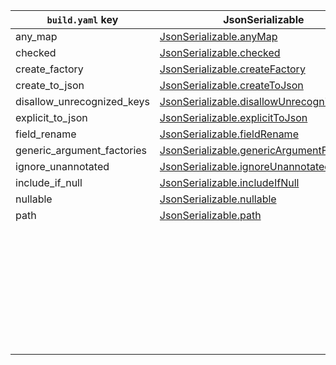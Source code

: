 | `build.yaml` key           | JsonSerializable                            | JsonKey                     |
| -------------------------- | ------------------------------------------- | --------------------------- |
| any_map                    | [JsonSerializable.anyMap]                   |                             |
| checked                    | [JsonSerializable.checked]                  |                             |
| create_factory             | [JsonSerializable.createFactory]            |                             |
| create_to_json             | [JsonSerializable.createToJson]             |                             |
| disallow_unrecognized_keys | [JsonSerializable.disallowUnrecognizedKeys] |                             |
| explicit_to_json           | [JsonSerializable.explicitToJson]           |                             |
| field_rename               | [JsonSerializable.fieldRename]              |                             |
| generic_argument_factories | [JsonSerializable.genericArgumentFactories] |                             |
| ignore_unannotated         | [JsonSerializable.ignoreUnannotated]        |                             |
| include_if_null            | [JsonSerializable.includeIfNull]            | [JsonKey.includeIfNull]     |
| nullable                   | [JsonSerializable.nullable]                 | [JsonKey.nullable]          |
| path                       | [JsonSerializable.path]                     | [JsonKey.path]              |
|                            |                                             | [JsonKey.defaultValue]      |
|                            |                                             | [JsonKey.disallowNullValue] |
|                            |                                             | [JsonKey.fromJson]          |
|                            |                                             | [JsonKey.ignore]            |
|                            |                                             | [JsonKey.name]              |
|                            |                                             | [JsonKey.required]          |
|                            |                                             | [JsonKey.toJson]            |
|                            |                                             | [JsonKey.unknownEnumValue]  |

[JsonSerializable.anyMap]: https://pub.dev/documentation/json_annotation/3.1.0/json_annotation/JsonSerializable/anyMap.html
[JsonSerializable.checked]: https://pub.dev/documentation/json_annotation/3.1.0/json_annotation/JsonSerializable/checked.html
[JsonSerializable.createFactory]: https://pub.dev/documentation/json_annotation/3.1.0/json_annotation/JsonSerializable/createFactory.html
[JsonSerializable.createToJson]: https://pub.dev/documentation/json_annotation/3.1.0/json_annotation/JsonSerializable/createToJson.html
[JsonSerializable.disallowUnrecognizedKeys]: https://pub.dev/documentation/json_annotation/3.1.0/json_annotation/JsonSerializable/disallowUnrecognizedKeys.html
[JsonSerializable.explicitToJson]: https://pub.dev/documentation/json_annotation/3.1.0/json_annotation/JsonSerializable/explicitToJson.html
[JsonSerializable.fieldRename]: https://pub.dev/documentation/json_annotation/3.1.0/json_annotation/JsonSerializable/fieldRename.html
[JsonSerializable.genericArgumentFactories]: https://pub.dev/documentation/json_annotation/3.1.0/json_annotation/JsonSerializable/genericArgumentFactories.html
[JsonSerializable.ignoreUnannotated]: https://pub.dev/documentation/json_annotation/3.1.0/json_annotation/JsonSerializable/ignoreUnannotated.html
[JsonSerializable.includeIfNull]: https://pub.dev/documentation/json_annotation/3.1.0/json_annotation/JsonSerializable/includeIfNull.html
[JsonKey.includeIfNull]: https://pub.dev/documentation/json_annotation/3.1.0/json_annotation/JsonKey/includeIfNull.html
[JsonSerializable.nullable]: https://pub.dev/documentation/json_annotation/3.1.0/json_annotation/JsonSerializable/nullable.html
[JsonKey.nullable]: https://pub.dev/documentation/json_annotation/3.1.0/json_annotation/JsonKey/nullable.html
[JsonSerializable.path]: https://pub.dev/documentation/json_annotation/3.0.1/json_annotation/JsonSerializable/path.html
[JsonKey.path]: https://pub.dev/documentation/json_annotation/3.0.1/json_annotation/JsonKey/path.html
[JsonKey.defaultValue]: https://pub.dev/documentation/json_annotation/3.1.0/json_annotation/JsonKey/defaultValue.html
[JsonKey.disallowNullValue]: https://pub.dev/documentation/json_annotation/3.1.0/json_annotation/JsonKey/disallowNullValue.html
[JsonKey.fromJson]: https://pub.dev/documentation/json_annotation/3.1.0/json_annotation/JsonKey/fromJson.html
[JsonKey.ignore]: https://pub.dev/documentation/json_annotation/3.1.0/json_annotation/JsonKey/ignore.html
[JsonKey.name]: https://pub.dev/documentation/json_annotation/3.1.0/json_annotation/JsonKey/name.html
[JsonKey.required]: https://pub.dev/documentation/json_annotation/3.1.0/json_annotation/JsonKey/required.html
[JsonKey.toJson]: https://pub.dev/documentation/json_annotation/3.1.0/json_annotation/JsonKey/toJson.html
[JsonKey.unknownEnumValue]: https://pub.dev/documentation/json_annotation/3.1.0/json_annotation/JsonKey/unknownEnumValue.html
